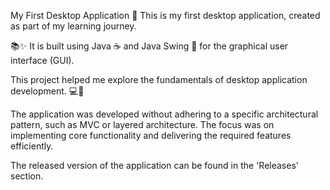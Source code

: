 My First Desktop Application 🚀 This is my first desktop application, created as part of my learning journey.

📚✨ It is built using Java ☕ and Java Swing 🎨 for the graphical user interface (GUI).

This project helped me explore the fundamentals of desktop application development. 💻🔧

The application was developed without adhering to a specific architectural pattern, such as MVC or layered architecture. 
The focus was on implementing core functionality and delivering the required features efficiently.

The released version of the application can be found in the 'Releases' section.
